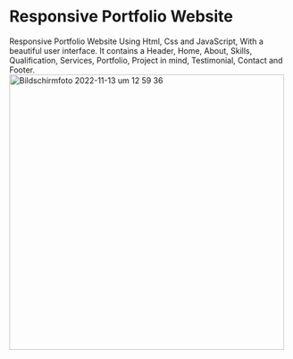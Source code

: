 # Responsive Portfolio Website 
Responsive Portfolio Website Using Html, Css and JavaScript, With a beautiful user interface. It contains a Header, Home, About, Skills, Qualification, Services, Portfolio, Project in mind, Testimonial, Contact and Footer.<img width="492" alt="Bildschirmfoto 2022-11-13 um 12 59 36" src="https://user-images.githubusercontent.com/67313472/201520539-60cb86cd-64bd-4eac-a5e3-53e5f4d97b11.png">

